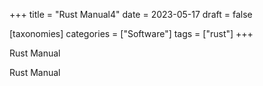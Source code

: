+++
title = "Rust Manual4"
date = 2023-05-17
draft = false

[taxonomies]
categories = ["Software"]
tags = ["rust"]
+++

Rust Manual
<!-- more -->
Rust Manual

